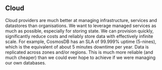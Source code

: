 ## Cloud

Cloud providers are much better at managing infrastructure, services and datastores than organisations. We want to leverage managed services as much as possible, especially for storing state. We can provision quickly, significantly reduce costs and reliably store data with effectively infinite scale. For example, CosmosDB has an SLA of 99.999% uptime (5-nines), which is the equivalent of about 5 minutes downtime per year. Data is replicated across zones and/or regions. This is much more reliable (and much cheaper) than we could ever hope to achieve if we were managing our own databases.
